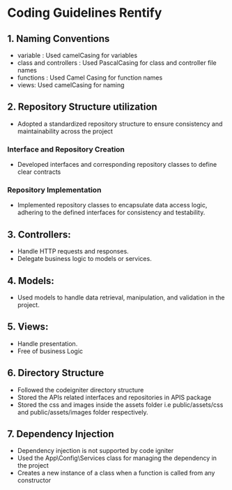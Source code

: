# Coding Guidelines Rentify

## 1. Naming Conventions
- variable : Used camelCasing for variables 
- class and controllers : Used PascalCasing for class and controller file names
- functions : Used Camel Casing for function names
- views: Used camelCasing for naming

## 2. Repository Structure utilization
- Adopted a standardized repository structure to ensure consistency and maintainability across the project
### Interface and Repository Creation
- Developed interfaces and corresponding repository classes to define clear contracts 
### Repository Implementation
- Implemented repository classes to encapsulate data access logic, adhering to the defined interfaces for consistency and testability.

## 3. Controllers:
- Handle HTTP requests and responses.
- Delegate business logic to models or services.

## 4. Models:
- Used models to handle data retrieval, manipulation, and validation in the project.

## 5. Views:
- Handle presentation.
- Free of business Logic

## 6. Directory Structure
- Followed the codeigniter directory structure
- Stored the APIs related interfaces and repositories in APIS package
- Stored the css and images inside the assets folder i.e public/assets/css and public/assets/images folder respectively.
## 7. Dependency Injection 
- Dependency injection is not supported by code igniter 
- Used the App\Config\Services class for managing the dependency in the project
- Creates a new instance of a class when a function is called from any constructor
